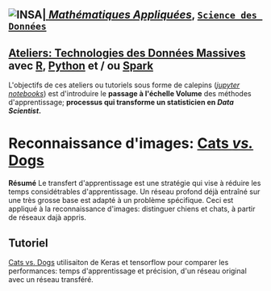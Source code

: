 ## <a href="http://www.insa-toulouse.fr/" ><img src="http://www.math.univ-toulouse.fr/~besse/Wikistat/Images/Logo_INSAvilletoulouse-RVB.png" style="float:left; max-width: 80px; display: inline" alt="INSA"/> |  [*Mathématiques Appliquées*](http://www.math.insa-toulouse.fr/fr/index.html), [`Science des Données`](http://www.math.insa-toulouse.fr/fr/enseignement.html) 

## [Ateliers: Technologies des Données Massives](https://github.com/wikistat/Ateliers-Big-Data) avec [R](https://cran.r-project.org/), [Python](https://www.python.org/) et / ou [Spark](href="http://spark.apache.org/)

L'objectifs de ces ateliers ou tutoriels sous forme de calepins ([*jupyter notebooks*](http://jupyter.org/)) est d'introduire le **passage à l'échelle Volume** des méthodes d'apprentissage; **processus qui transforme un statisticien en *Data Scientist*.** 


# Reconnaissance d'images: [Cats *vs.* Dogs](https://www.kaggle.com/c/dogs-vs-cats/data)


**Résumé** 
Le transfert d'apprentissage est une stratégie qui vise à réduire les temps considétrables d'apprentissage. Un réseau profond déjà entraîné sur une très grosse base est adapté à un problème spécifique. Ceci est appliqué à la reconnaissance d'images: distinguer chiens et chats, à partir de réseaux dajà appris.


## Tutoriel
[Cats vs. Dogs](https://github.com/wikistat/Ateliers-Big-Data/tree/master/CatsVSDogs) utilisaiton de Keras et tensorflow pour comparer les performances: temps d'apprentissage et précision, d'un réseau original avec un réseau transféré.



